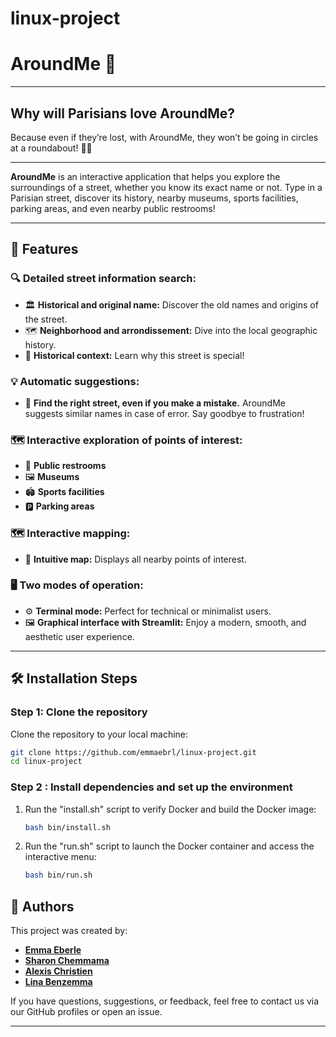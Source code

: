 
# linux-project  
# AroundMe 🗼  

---

## Why will Parisians love **AroundMe**?  

Because even if they’re lost, with AroundMe, they won’t be going in circles at a roundabout! 🗼😂  

---

**AroundMe** is an interactive application that helps you explore the surroundings of a street, whether you know its exact name or not. Type in a Parisian street, discover its history, nearby museums, sports facilities, parking areas, and even nearby public restrooms!  

---

## 🚀 Features  

### 🔍 **Detailed street information search:**  
- 🏛️ **Historical and original name:** Discover the old names and origins of the street.  
- 🗺️ **Neighborhood and arrondissement:** Dive into the local geographic history.  
- 📜 **Historical context:** Learn why this street is special!  

### 💡 **Automatic suggestions:**  
- 📌 **Find the right street, even if you make a mistake.** AroundMe suggests similar names in case of error. Say goodbye to frustration!  

### 🗺️ **Interactive exploration of points of interest:**  
- 🚻 **Public restrooms**  
- 🖼️ **Museums**  
- 🏟️ **Sports facilities**  
- 🅿️ **Parking areas**  

### 🗺️ **Interactive mapping:**  
- 🌟 **Intuitive map:** Displays all nearby points of interest.  

### 🖥️ **Two modes of operation:**  
- ⚙️ **Terminal mode:** Perfect for technical or minimalist users.  
- 🖼️ **Graphical interface with Streamlit:** Enjoy a modern, smooth, and aesthetic user experience.  

---

## 🛠️ Installation Steps  

### Step 1: Clone the repository  

Clone the repository to your local machine:  

```bash  
git clone https://github.com/emmaebrl/linux-project.git  
cd linux-project  
```

### Step 2 : Install dependencies and set up the environment

1. Run the "install.sh" script to verify Docker and build the Docker image:
   ```bash
   bash bin/install.sh
   ```
2. Run the "run.sh" script to launch the Docker container and access the interactive menu:
   ```bash
   bash bin/run.sh
   ```

## 📝 Authors

This project was created by:

- **[Emma Eberle](https://github.com/emmaebrl)**
- **[Sharon Chemmama](https://github.com/Sharon2607)**
- **[Alexis Christien](https://github.com/AlexChrst)** 
- **[Lina Benzemma](https://github.com/linabnz)** 


If you have questions, suggestions, or feedback, feel free to contact us via our GitHub profiles or open an issue.

---